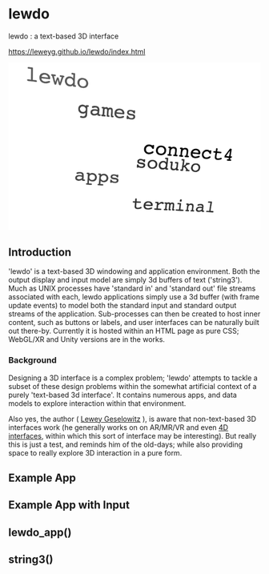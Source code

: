 # lewdo
lewdo : a text-based 3D interface

https://leweyg.github.io/lewdo/index.html

<a href="https://leweyg.github.io/lewdo/index.html">![lewdo](lewdo/lewdo.png)</a>

## Introduction
'lewdo' is a text-based 3D windowing and application environment. Both the output display and input model are simply 3d buffers of text ('string3'). Much as UNIX processes have 'standard in' and 'standard out' file streams associated with each, lewdo applications simply use a 3d buffer (with frame update events) to model both the standard input and standard output streams of the application. Sub-processes can then be created to host inner content, such as buttons or labels, and user interfaces can be naturally built out there-by. Currently it is hosted within an HTML page as pure CSS; WebGL/XR and Unity versions are in the works.

### Background

Designing a 3D interface is a complex problem; 'lewdo' attempts to tackle a subset of these design problems within the somewhat artificial context of a purely 'text-based 3d interface'. It contains numerous apps, and data models to explore interaction within that environment.

Also yes, the author ( <a href="http://www.lewcid.com/lg/aboutme.html">Lewey Geselowitz</a> ), is aware that non-text-based 3D interfaces work (he generally works on on AR/MR/VR and even <a href="http://www.4dprocess.com/4d/index.html">4D interfaces</a>, within which this sort of interface may be interesting). But really this is just a test, and reminds him of the old-days; while also providing space to really explore 3D interaction in a pure form.

## Example App

## Example App with Input

## lewdo_app()

## string3()


